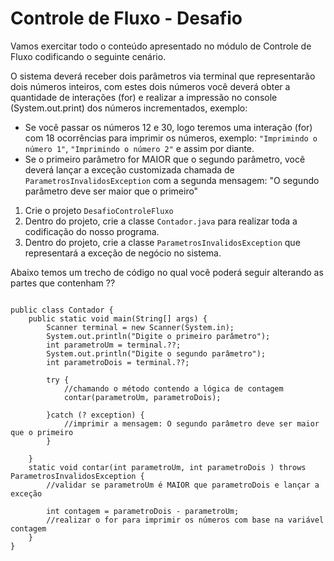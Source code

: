 # Controle de Fluxo - Desafio


Vamos exercitar todo o conteúdo apresentado no módulo de Controle de Fluxo codificando o seguinte cenário.

O sistema deverá receber dois parâmetros via terminal que representarão dois números inteiros, com estes dois números você deverá obter a quantidade de interações (for) e realizar a impressão no console (System.out.print) dos números incrementados, exemplo:

- Se você passar os números 12 e 30, logo teremos uma interação (for) com 18 ocorrências para imprimir os números, exemplo: ```"Imprimindo o número 1"```, ```"Imprimindo o número 2"``` e assim por diante.
- Se o primeiro parâmetro for MAIOR que o segundo parâmetro, você deverá lançar a exceção customizada chamada de ```ParametrosInvalidosException``` com a segunda mensagem: "O segundo parâmetro deve ser maior que o primeiro"

1. Crie o projeto ```DesafioControleFluxo```
2. Dentro do projeto, crie a classe ```Contador.java``` para realizar toda a codificação do nosso programa.
3. Dentro do projeto, crie a classe ```ParametrosInvalidosException``` que representará a exceção de negócio no sistema.

Abaixo temos um trecho de código no qual você poderá seguir alterando as partes que contenham ??

```

public class Contador {
	public static void main(String[] args) {
		Scanner terminal = new Scanner(System.in);
		System.out.println("Digite o primeiro parâmetro");
		int parametroUm = terminal.??;
		System.out.println("Digite o segundo parâmetro");
		int parametroDois = terminal.??;
		
		try {
			//chamando o método contendo a lógica de contagem
			contar(parametroUm, parametroDois);
		
		}catch (? exception) {
			//imprimir a mensagem: O segundo parâmetro deve ser maior que o primeiro
		}
		
	}
	static void contar(int parametroUm, int parametroDois ) throws ParametrosInvalidosException {
		//validar se parametroUm é MAIOR que parametroDois e lançar a exceção
		
		int contagem = parametroDois - parametroUm;
		//realizar o for para imprimir os números com base na variável contagem
	}
}

```
